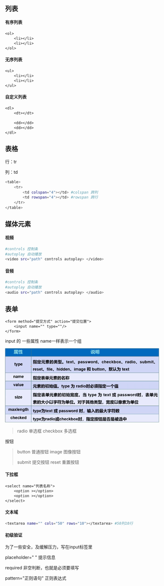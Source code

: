 ## 列表

#### 有序列表

~~~
<ol>
	<li></li>
	<li></li>
</ol>
~~~

#### 无序列表

~~~
<ul>
	<li></li>
	<li></li>
</ul>
~~~

#### 自定义列表

~~~
<dl>
	<dt></dt>
	
	<dd></dd>
	<dd></dd>
</dl>
~~~

## 表格

行：tr

列：td

~~~bash
<table>
	<tr>
		<td colspan="4"></td> #colspan 跨列
		<td rowspan="4"></td> #rowspan 跨行
	</tr>
</table>
~~~

## 媒体元素

#### 视频

~~~~bash
#controls 控制条
#autoplay 自动播放
<video src="path" controls autoplay> </video>
~~~~

#### 音频

~~~bash
#controls 控制条
#autoplay 自动播放
<audio src="path" controls autoplay> </audio>
~~~

## 表单

~~~
<form method="提交方式" action="提交位置">
	<input name="" type=""/>
</form>
~~~

input 的 一些属性 name一样表示一个组

![](./image/1.png)

> radio 			单选框						checkbox	  多选框

按钮

> button			普通按钮					image			  图像按钮
>
> submit			提交按钮					reset				重置按钮

#### 下拉框

~~~
<select name="列表名称">
	<option ></option>
	<option ></option>
</select>
~~~

#### 文本域

~~~bash
<textarea name="" cols="50" rows="10"></textarea> #50列10行
~~~

#### 初级验证

为了一些安全，及缓解压力，写在input标签里

placeholder="  "		提示信息

required					  非空判断，也就是必须要填写

pattern="正则语句"	正则表达式